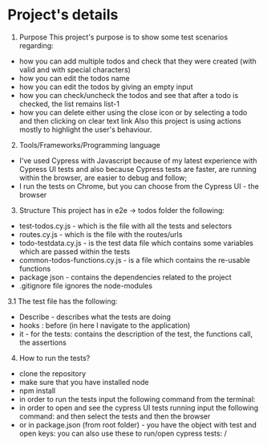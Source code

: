 # Project's details

1. Purpose
This project's purpose is to show some test scenarios regarding: 
- how you can add multiple todos and check that they were created (with valid and with special characters)
- how you can edit the todos name
- how you can edit the todos by giving an empty input
- how you can check/uncheck the todos and see that after a todo is checked, the list remains list-1
- how you can delete either using the close icon or by selecting a todo and then clicking on clear text link
Also this project is using actions mostly to highlight the user's behaviour.

2. Tools/Frameworks/Programming language
- I've used Cypress with Javascript because of my latest experience with Cypress UI tests and also because Cypress tests are faster, are running within the browser, are easier to debug and follow;
- I run the tests on Chrome, but you can choose from the Cypress UI - the browser

3. Structure
This project has in e2e -> todos folder the following:
- test-todos.cy.js - which is the file with all the tests and selectors
- routes.cy.js - which is the file with the routes/urls
- todo-testdata.cy.js - is the test data file which contains some variables which are passed within the tests
- common-todos-functions.cy.js - is a file which contains the re-usable functions
- package json - contains the dependencies related to the project
- .gitignore file ignores the node-modules

3.1 The test file has the following:
- Describe - describes what the tests are doing
- hooks : before (in here I navigate to the application)
- it - for the tests: contains the description of the test, the functions call, the assertions

4. How to run the tests?
- clone the repository
- make sure that you have installed node
- npm install
- in order to run the tests input the following command from the terminal: <npx cypress run>
- in order to open and see the cypress UI tests running input the following command: <npx cypress open> and then select the tests and then the browser
- or in package.json (from root folder) - you have the <scripts> object with test and open keys: you can also use these to run/open cypress tests: <npm run test>/<npm run open>
